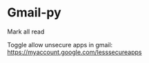 # Gmail-py
Mark all read

Toggle allow unsecure apps in gmail:
https://myaccount.google.com/lesssecureapps
